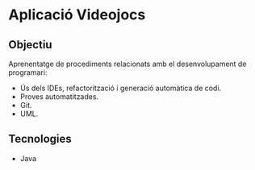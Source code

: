 Aplicació Videojocs
===================

Objectiu
--------

Aprenentatge de procediments relacionats amb el desenvolupament de programari:
- Ús dels IDEs, refactorització i generació automàtica de codi. 
- Proves automatitzades.
- Git.
- UML.

Tecnologies
-----------

- Java